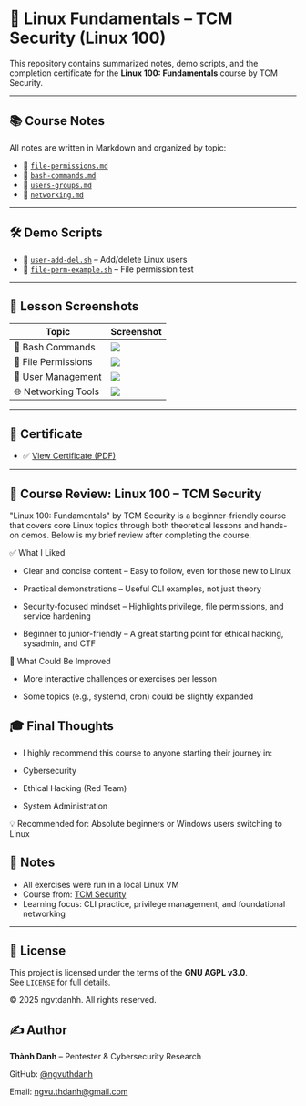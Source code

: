 # 🐧 Linux Fundamentals – TCM Security (Linux 100)

This repository contains summarized notes, demo scripts, and the completion certificate for the **Linux 100: Fundamentals** course by TCM Security.

---

## 📚 Course Notes

All notes are written in Markdown and organized by topic:

- 📂 [`file-permissions.md`](./notes/file-permissions.md)
- 📂 [`bash-commands.md`](./notes/bash-commands.md)
- 📂 [`users-groups.md`](./notes/users-groups.md)
- 📂 [`networking.md`](./notes/networking.md)

---

## 🛠️ Demo Scripts

- 🔧 [`user-add-del.sh`](./demo/user-add-del.sh) – Add/delete Linux users
- 🔧 [`file-perm-example.sh`](./demo/file-perm-example.sh) – File permission test

---

## 📸 Lesson Screenshots

| Topic             | Screenshot |
|------------------|------------|
| 🔧 Bash Commands  | ![](./screenshots/lesson-bash-commands.png) |
| 📂 File Permissions | ![](./screenshots/lesson-file-permissions.png) |
| 👥 User Management | ![](./screenshots/lesson-user-management.png) |
| 🌐 Networking Tools | ![](./screenshots/lesson-networking.png) |

---

## 📜 Certificate

- ✅ [View Certificate (PDF)](./cert/linux100-tcm-certificate.pdf)

---

## 📝 Course Review: Linux 100 – TCM Security

"Linux 100: Fundamentals" by TCM Security is a beginner-friendly course that covers core Linux topics through both theoretical lessons and hands-on demos. Below is my brief review after completing the course.

✅ What I Liked

- Clear and concise content – Easy to follow, even for those new to Linux

- Practical demonstrations – Useful CLI examples, not just theory

- Security-focused mindset – Highlights privilege, file permissions, and service hardening

- Beginner to junior-friendly – A great starting point for ethical hacking, sysadmin, and CTF

📌 What Could Be Improved

- More interactive challenges or exercises per lesson

- Some topics (e.g., systemd, cron) could be slightly expanded


## 🎓 Final Thoughts

- I highly recommend this course to anyone starting their journey in:

- Cybersecurity

- Ethical Hacking (Red Team)

- System Administration

💡 Recommended for: Absolute beginners or Windows users switching to Linux

## 📌 Notes

- All exercises were run in a local Linux VM
- Course from: [TCM Security](https://tcm-security.com)
- Learning focus: CLI practice, privilege management, and foundational networking

---

## 📄 License

This project is licensed under the terms of the **GNU AGPL v3.0**.  
See [`LICENSE`](./LICENSE) for full details.

© 2025 ngvtdanhh. All rights reserved.

## ✍️ Author

**Thành Danh** – Pentester & Cybersecurity Research  

GitHub: [@ngvuthdanh](https://github.com/ngvuthdanh)  

Email: ngvu.thdanh@gmail.com
